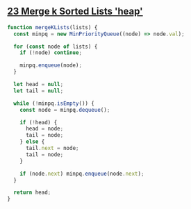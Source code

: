 ## [23 Merge k Sorted Lists 'heap'](https://leetcode.com/problems/merge-k-sorted-lists/description/)

<!-- notecardId: 1744130033030 -->

```js
function mergeKLists(lists) {
  const minpq = new MinPriorityQueue((node) => node.val);

  for (const node of lists) {
    if (!node) continue;

    minpq.enqueue(node);
  }

  let head = null;
  let tail = null;

  while (!minpq.isEmpty()) {
    const node = minpq.dequeue();

    if (!head) {
      head = node;
      tail = node;
    } else {
      tail.next = node;
      tail = node;
    }

    if (node.next) minpq.enqueue(node.next);
  }

  return head;
}
```
